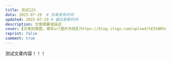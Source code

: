 ```yaml
---
title: 测试123
data: 2025-07-29  # 文章发布时间
updated: 2025-07-29 # 最后更新时间
description: 文章摘要或描述
cover: [文章封面图，填写url图片外链](https://blog.itxgo.com/upload/%E5%B0%81%E9%9D%A202.webp)
reprint: false
comment: true
---
```

测试文章内容！！！
